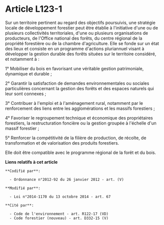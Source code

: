 # Article L123-1

Sur un territoire pertinent au regard des objectifs poursuivis, une stratégie locale de développement forestier peut être
établie à l'initiative d'une ou de plusieurs collectivités territoriales, d'une ou plusieurs organisations de producteurs, de
l'Office national des forêts, du centre régional de la propriété forestière ou de la chambre d'agriculture. Elle se fonde sur
un état des lieux et consiste en un programme d'actions pluriannuel visant à développer la gestion durable des forêts situées
sur le territoire considéré, et notamment à :

1° Mobiliser du bois en favorisant une véritable gestion patrimoniale, dynamique et durable ;

2° Garantir la satisfaction de demandes environnementales ou sociales particulières concernant la gestion des forêts et des
espaces naturels qui leur sont connexes ;

3° Contribuer à l'emploi et à l'aménagement rural, notamment par le renforcement des liens entre les agglomérations et les
massifs forestiers ;

4° Favoriser le regroupement technique et économique des propriétaires forestiers, la restructuration foncière ou la gestion
groupée à l'échelle d'un massif forestier ;

5° Renforcer la compétitivité de la filière de production, de récolte, de transformation et de valorisation des produits
forestiers.

Elle doit être compatible avec le programme régional de la forêt et du bois.

**Liens relatifs à cet article**

	**Codifié par**:

	  - Ordonnance n°2012-92 du 26 janvier 2012 - art. (V)

	**Modifié par**:

	  - Loi n°2014-1170 du 13 octobre 2014 - art. 67

	**Cité par**:

	  - Code de l'environnement - art. R122-17 (VD)
	  - Code forestier (nouveau) - art. D332-15 (V)
